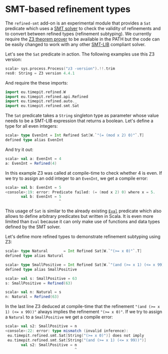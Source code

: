 # SMT-based refinement types

The `refined-smt` add-on is an experimental module that provides a
`Sat` predicate which uses a [SMT solver][SMT] to check the validity
of refinements and to convert between refined types (refinement
subtyping). We currently require the [Z3 theorem prover][Z3] to be
available in the PATH but the code can be easily changed to work with
any other [SMT-LIB][SMT-LIB] compliant solver.

Let's see the `Sat` predicate in action. The following examples use
this Z3 version:
```scala
scala> sys.process.Process("z3 -version").!!.trim
res0: String = Z3 version 4.4.1
```
And require the these imports:
```scala
import eu.timepit.refined.W
import eu.timepit.refined.api.Refined
import eu.timepit.refined.auto._
import eu.timepit.refined.smt.Sat
```

The `Sat` predicate takes a `String` singleton type as parameter whose
value needs to be a SMT-LIB expression that returns a boolean. Let's
define a type for all even integers:
```scala
scala> type EvenInt = Int Refined Sat[W.`"(= (mod x 2) 0)"`.T]
defined type alias EvenInt
```
And try it out:
```scala
scala> val a: EvenInt = 4
a: EvenInt = Refined(4)
```
In this example Z3 was called at compile-time to check whether 4 is even.
If we try to assign an odd integer to an `EvenInt`, we get a compile error:
```scala
scala> val b: EvenInt = 5
<console>:19: error: Predicate failed: (= (mod x 2) 0) where x = 5.
       val b: EvenInt = 5
                        ^
```
This usage of `Sat` is similar to the already existing [`Eval`][Eval]
predicate which also allows to define arbitrary predicates but written in
Scala. It is even more limited than `Eval` because it can only make use
of functions and data types defined by the SMT solver.

Let's define more refined types to demonstrate refinement subtyping
using Z3:
```scala
scala> type Natural       = Int Refined Sat[W.`"(>= x 0)"`.T]
defined type alias Natural

scala> type SmallPositive = Int Refined Sat[W.`"(and (>= x 1) (<= x 99))"`.T]
defined type alias SmallPositive

scala> val s: SmallPositive = 63
s: SmallPositive = Refined(63)

scala> val n: Natural = s
n: Natural = Refined(63)
```
In the last line Z3 deduced at compile-time that the refinement
`"(and (>= x 1) (<= x 99))"` always implies the refinement `"(>= x 0)"`.
If we try to assign a `Natural` to a `SmallPositive` we get a compile error:
```scala
scala> val s2: SmallPositive = n
<console>:22: error: type mismatch (invalid inference):
 eu.timepit.refined.smt.Sat[String("(>= x 0)")] does not imply
 eu.timepit.refined.smt.Sat[String("(and (>= x 1) (<= x 99))")]
       val s2: SmallPositive = n
                               ^
```

[Eval]: https://github.com/fthomas/refined/pull/82
[SMT]: https://en.wikipedia.org/wiki/Satisfiability_modulo_theories
[SMT-LIB]: http://smtlib.cs.uiowa.edu/language.shtml
[Z3]: https://github.com/Z3Prover/z3

